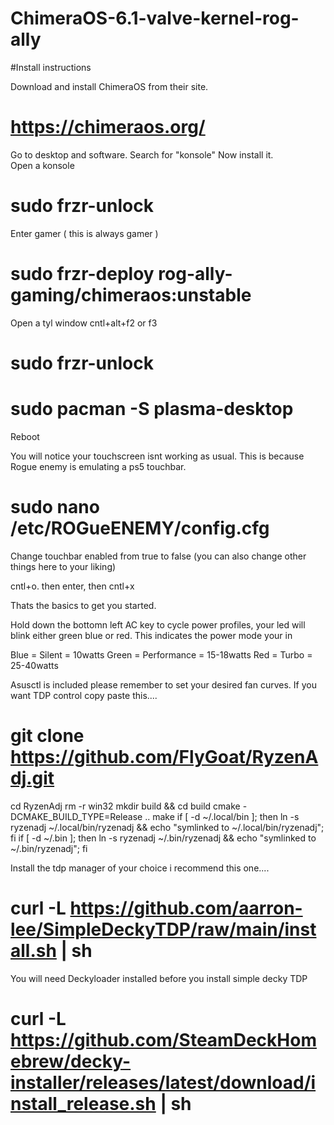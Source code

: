 # ChimeraOS-6.1-valve-kernel-rog-ally

#Install instructions 

Download and install ChimeraOS from their site. 

# https://chimeraos.org/

 Go to desktop and software.
 Search for "konsole"  Now install it.   
Open a konsole

#   sudo frzr-unlock 

Enter gamer ( this is always gamer )

#  sudo frzr-deploy rog-ally-gaming/chimeraos:unstable

Open a tyl window cntl+alt+f2 or f3 

#   sudo frzr-unlock
#   sudo pacman -S plasma-desktop

Reboot

You will notice your touchscreen isnt working as usual. 
This is because Rogue enemy is emulating a ps5 touchbar. 

# sudo nano /etc/ROGueENEMY/config.cfg

Change touchbar enabled from true to false (you can also change other things here to your liking)

cntl+o. then enter, then cntl+x 

Thats the basics to get you started.

Hold down the bottomn left AC key to cycle power profiles, your led will blink either green blue or red.
This indicates the power mode your in 

Blue = Silent = 10watts 
Green = Performance = 15-18watts
Red = Turbo = 25-40watts 

Asusctl is included please remember to set your desired fan curves. 
If you want TDP control copy paste this....
#  git clone https://github.com/FlyGoat/RyzenAdj.git
cd RyzenAdj
rm -r win32
mkdir build && cd build
cmake -DCMAKE_BUILD_TYPE=Release ..
make
if [ -d ~/.local/bin ]; then ln -s ryzenadj ~/.local/bin/ryzenadj && echo "symlinked to ~/.local/bin/ryzenadj"; fi
if [ -d ~/.bin ]; then ln -s ryzenadj ~/.bin/ryzenadj && echo "symlinked to ~/.bin/ryzenadj"; fi

Install the tdp manager of your choice i recommend this one....

#  curl -L https://github.com/aarron-lee/SimpleDeckyTDP/raw/main/install.sh | sh

You will need Deckyloader installed before you install simple decky TDP 

#   curl -L https://github.com/SteamDeckHomebrew/decky-installer/releases/latest/download/install_release.sh | sh



